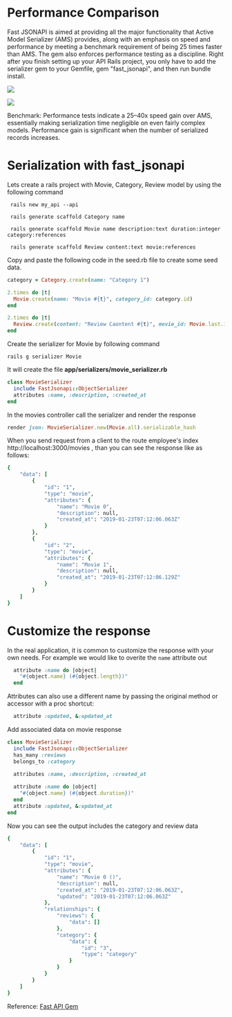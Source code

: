 # Performance Comparison
Fast JSONAPI is aimed at providing all the major functionality that Active Model Serializer (AMS) provides, along with an emphasis on speed and performance by meeting a benchmark requirement of being 25 times faster than AMS. The gem also enforces performance testing as a discipline. Right after you finish setting up your API Rails project, you only have to add the serializer gem to your Gemfile, gem "fast_jsonapi", and then run bundle install. 

![](https://images.viblo.asia/5d86d30d-8c0c-4ceb-9482-aa6660eb8753.png)

![](https://images.viblo.asia/f3ae88e4-05f1-43c4-bb24-d931245a8d04.png)

Benchmark: Performance tests indicate a 25–40x speed gain over AMS, essentially making serialization time negligible on even fairly complex models. Performance gain is significant when the number of serialized records increases.
# Serialization with fast_jsonapi

Lets create a rails project with Movie, Category, Review model by using the following command

```
 rails new my_api --api 
 
 rails generate scaffold Category name
 
 rails generate scaffold Movie name description:text duration:integer category:references
 
 rails generate scaffold Review content:text movie:references
```

Copy and paste the following code in the seed.rb file to create some seed data. 

```ruby
category = Category.create(name: "Category 1")

2.times do |t|
  Movie.create(name: "Movie #{t}", category_id: category.id)
end

2.times do |t|
  Review.create(content: "Review Caontent #{t}", movie_id: Movie.last.id)
end   

```

Create the serializer for Movie by following command

```
rails g serializer Movie
```
It will create the file **app/serializers/movie_serializer.rb**

```ruby
class MovieSerializer
  include FastJsonapi::ObjectSerializer
  attributes :name, :description, :created_at
end
```
In the movies controller call the serializer and render the response

```ruby
render json: MovieSerializer.new(Movie.all).serializable_hash
```

When you send request from a client to the route employee's index http://localhost:3000/movies , than you can see the response like as follows: 
```ruby
{
    "data": [
        {
            "id": "1",
            "type": "movie",
            "attributes": {
                "name": "Movie 0",
                "description": null,
                "created_at": "2019-01-23T07:12:06.063Z"
            }
        },
        {
            "id": "2",
            "type": "movie",
            "attributes": {
                "name": "Movie 1",
                "description": null,
                "created_at": "2019-01-23T07:12:06.129Z"
            }
        }
    ]
}
```

# Customize the response
In the real application, it is common to customize the response with your own needs. For example we would like to overite the `name` attribute out 

```ruby
  attribute :name do |object|
    "#{object.name} (#{object.length})"
  end
```

Attributes can also use a different name by passing the original method or accessor with a proc shortcut:

```ruby
  attribute :updated, &:updated_at
```

Add associated data on movie response

```ruby
class MovieSerializer
  include FastJsonapi::ObjectSerializer
  has_many :reviews
  belongs_to :category
  
  attributes :name, :description, :created_at 

  attribute :name do |object|
    "#{object.name} (#{object.duration})"
  end
  attribute :updated, &:updated_at
end
```

Now you can see the output includes the category and review data

```ruby
{
    "data": [
        {
            "id": "1",
            "type": "movie",
            "attributes": {
                "name": "Movie 0 ()",
                "description": null,
                "created_at": "2019-01-23T07:12:06.063Z",
                "updated": "2019-01-23T07:12:06.063Z"
            },
            "relationships": {
                "reviews": {
                    "data": []
                },
                "category": {
                    "data": {
                        "id": "3",
                        "type": "category"
                    }
                }
            }
        }
    ]
} 
```

Reference: 
[Fast API Gem](https://rubygems.org/gems/fastapi)